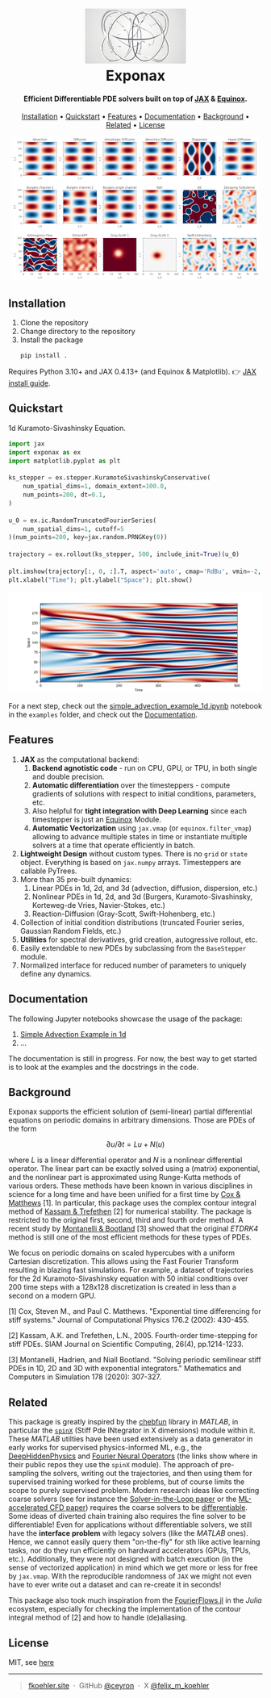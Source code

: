 
<h1 align="center">
  <img src="docs/imgs/exponax_logo.png" width="200">
  <br>
    Exponax
  <br>
</h1>

<h4 align="center">Efficient Differentiable PDE solvers built on top of <a href="https://github.com/google/jax" target="_blank">JAX</a> & <a href="https://github.com/patrick-kidger/equinox" target="_blank">Equinox</a>.</h4>

<p align="center">
  <a href="#installation">Installation</a> •
  <a href="#quickstart">Quickstart</a> •
  <a href="#features">Features</a> •
  <a href="#documentation">Documentation</a> •
  <a href="#background">Background</a> •
  <a href="#related">Related</a> •
  <a href="#license">License</a>
</p>

<p align="center">
    <img src="docs/imgs/teaser_demo.gif">
</p>

## Installation

1. Clone the repository
2. Change directory to the repository
3. Install the package
    ```bash
    pip install .
    ```

Requires Python 3.10+ and JAX 0.4.13+ (and Equinox & Matplotlib). 👉 [JAX install guide](https://jax.readthedocs.io/en/latest/installation.html).

## Quickstart

1d Kuramoto-Sivashinsky Equation.

```python
import jax
import exponax as ex
import matplotlib.pyplot as plt

ks_stepper = ex.stepper.KuramotoSivashinskyConservative(
    num_spatial_dims=1, domain_extent=100.0,
    num_points=200, dt=0.1,
)

u_0 = ex.ic.RandomTruncatedFourierSeries(
    num_spatial_dims=1, cutoff=5
)(num_points=200, key=jax.random.PRNGKey(0))

trajectory = ex.rollout(ks_stepper, 500, include_init=True)(u_0)

plt.imshow(trajectory[:, 0, :].T, aspect='auto', cmap='RdBu', vmin=-2, vmax=2, origin="lower")
plt.xlabel("Time"); plt.ylabel("Space"); plt.show()
```

![](docs/imgs/ks_rollout.png)

For a next step, check out the [simple_advection_example_1d.ipynb](examples/simple_advection_example_1d.ipynb) notebook in the `examples` folder, and check out the <a href="#documentation">Documentation</a>.

## Features


1. **JAX** as the computational backend:
    1. **Backend agnotistic code** - run on CPU, GPU, or TPU, in both single and
        double precision.
    2. **Automatic differentiation** over the timesteppers - compute gradients
        of solutions with respect to initial conditions, parameters, etc.
    3. Also helpful for **tight integration with Deep Learning** since each
        timestepper is just an
        [Equinox](https://github.com/patrick-kidger/equinox) Module.
    4. **Automatic Vectorization** using `jax.vmap` (or `equinox.filter_vmap`)
        allowing to advance multiple states in time or instantiate multiple
        solvers at a time that operate efficiently in batch.
2. **Lightweight Design** without custom types. There is no `grid` or `state`
    object. Everything is based on `jax.numpy` arrays. Timesteppers are callable
    PyTrees.
3. More than 35 pre-built dynamics:
    1. Linear PDEs in 1d, 2d, and 3d (advection, diffusion, dispersion, etc.)
    2. Nonlinear PDEs in 1d, 2d, and 3d (Burgers, Kuramoto-Sivashinsky,
        Korteweg-de Vries, Navier-Stokes, etc.)
    3. Reaction-Diffusion (Gray-Scott, Swift-Hohenberg, etc.)
4. Collection of initial condition distributions (truncated Fourier series,
   Gaussian Random Fields, etc.)
5. **Utilities** for spectral derivatives, grid creation, autogressive rollout,
   etc.
6. Easily extendable to new PDEs by subclassing from the `BaseStepper` module.
7. Normalized interface for reduced number of parameters to uniquely define any
   dynamics.

## Documentation

The following Jupyter notebooks showcase the usage of the package:

1. [Simple Advection Example in 1d](docs/examples/simple_advection_example_1d.ipynb)
2. ...

The documentation is still in progress. For now, the best way to get started is
to look at the examples and the docstrings in the code.

## Background

Exponax supports the efficient solution of (semi-linear) partial differential
equations on periodic domains in arbitrary dimensions. Those are PDEs of the
form

$$ \partial u/ \partial t = Lu + N(u) $$

where $L$ is a linear differential operator and $N$ is a nonlinear differential
operator. The linear part can be exactly solved using a (matrix) exponential,
and the nonlinear part is approximated using Runge-Kutta methods of various
orders. These methods have been known in various disciplines in science for a
long time and have been unified for a first time by [Cox &
Matthews](https://doi.org/10.1006/jcph.2002.6995) [1]. In particular, this
package uses the complex contour integral method of [Kassam &
Trefethen](https://doi.org/10.1137/S1064827502410633) [2] for numerical
stability. The package is restricted to the original first, second, third and
fourth order method. A recent study by [Montanelli &
Bootland](https://doi.org/10.1016/j.matcom.2020.06.008) [3] showed that the
original *ETDRK4* method is still one of the most efficient methods for these
types of PDEs.

We focus on periodic domains on scaled hypercubes with a uniform Cartesian
discretization. This allows using the Fast Fourier Transform resulting in
blazing fast simulations. For example, a dataset of trajectories for the 2d
Kuramoto-Sivashinsky equation with 50 initial conditions over 200 time steps
with a 128x128 discretization is created in less than a second on a modern GPU.

[1] Cox, Steven M., and Paul C. Matthews. "Exponential time differencing for stiff systems." Journal of Computational Physics 176.2 (2002): 430-455.

[2] Kassam, A.K. and Trefethen, L.N., 2005. Fourth-order time-stepping for stiff PDEs. SIAM Journal on Scientific Computing, 26(4), pp.1214-1233.

[3] Montanelli, Hadrien, and Niall Bootland. "Solving periodic semilinear stiff PDEs in 1D, 2D and 3D with exponential integrators." Mathematics and Computers in Simulation 178 (2020): 307-327.


## Related

This package is greatly inspired by the [chebfun](https://www.chebfun.org/)
library in *MATLAB*, in particular the
[`spinX`](https://www.chebfun.org/docs/guide/guide19.html) (Stiff Pde INtegrator
in X dimensions) module within it. These *MATLAB* utilties have been used
extensively as a data generator in early works for supervised physics-informed
ML, e.g., the
[DeepHiddenPhysics](https://github.com/maziarraissi/DeepHPMs/tree/7b579dbdcf5be4969ebefd32e65f709a8b20ec44/Matlab)
and [Fourier Neural
Operators](https://github.com/neuraloperator/neuraloperator/tree/af93f781d5e013f8ba5c52baa547f2ada304ffb0/data_generation)
(the links show where in their public repos they use the `spinX` module). The
approach of pre-sampling the solvers, writing out the trajectories, and then
using them for supervised training worked for these problems, but of course
limits the scope to purely supervised problem. Modern research ideas like
correcting coarse solvers (see for instance the [Solver-in-the-Loop
paper](https://arxiv.org/abs/2007.00016) or the [ML-accelerated CFD
paper](https://arxiv.org/abs/2102.01010)) requires the coarse solvers to be
[differentiable](https://physicsbaseddeeplearning.org/diffphys.html). Some ideas
of diverted chain training also requires the fine solver to be differentiable!
Even for applications without differentiable solvers, we still have the
**interface problem** with legacy solvers (like the *MATLAB* ones). Hence, we
cannot easily query them "on-the-fly" for sth like active learning tasks, nor do
they run efficiently on hardward accelerators (GPUs, TPUs, etc.). Additionally,
they were not designed with batch execution (in the sense of vectorized
application) in mind which we get more or less for free by `jax.vmap`. With the
reproducible randomness of `JAX` we might not even have to ever write out a
dataset and can re-create it in seconds!

This package also took much inspiration from the
[FourierFlows.jl](https://github.com/FourierFlows/FourierFlows.jl) in the
*Julia* ecosystem, especially for checking the implementation of the contour
integral method of [2] and how to handle (de)aliasing.


## License

MIT, see [here](LICENSE.txt)

---

> [fkoehler.site](https://fkoehler.site/) &nbsp;&middot;&nbsp;
> GitHub [@ceyron](https://github.com/ceyron) &nbsp;&middot;&nbsp;
> X [@felix_m_koehler](https://twitter.com/felix_m_koehler)
